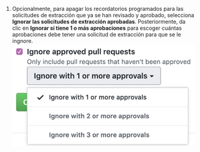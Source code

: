 1. Opcionalmente, para apagar los recordatorios programados para las solicitudes de extracción que ya se han revisado y aprobado, selecciona **Ignorar las solicitudes de extracción aprobadas**. Posteriormente, da clic en **Ignorar si tiene 1 o más aprobaciones** para escoger cuántas aprobaciones debe tener una solicitud de extracción para que se le ingnore. ![Casilla de ignorar solicitudes de extracción aprobadas](/assets/images/help/settings/scheduled-reminders-ignore-approved-prs.png)
